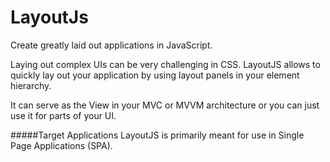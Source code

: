 LayoutJs
========

Create greatly laid out applications in JavaScript. 

Laying out complex UIs can be very challenging in CSS. LayoutJS allows to quickly lay out your application by using layout panels in your element hierarchy.

It can serve as the View in your MVC or MVVM architecture or you can just use it for parts of your UI. 

#####Target Applications
LayoutJS is primarily meant for use in Single Page Applications (SPA).

